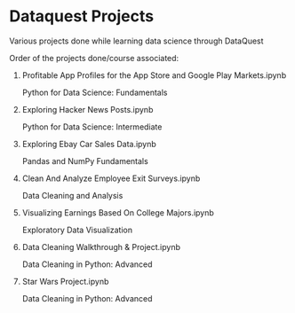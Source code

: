 # Dataquest Projects
Various projects done while learning data science through DataQuest

Order of the projects done/course associated:
  1. Profitable App Profiles for the App Store and Google Play Markets.ipynb 
     
        Python for Data Science: Fundamentals
  2. Exploring Hacker News Posts.ipynb
    
        Python for Data Science: Intermediate
  3. Exploring Ebay Car Sales Data.ipynb
    
        Pandas and NumPy Fundamentals
  4. Clean And Analyze Employee Exit Surveys.ipynb
    
        Data Cleaning and Analysis
  5. Visualizing Earnings Based On College Majors.ipynb
  
  
        Exploratory Data Visualization
  6. Data Cleaning Walkthrough & Project.ipynb
    
        Data Cleaning in Python: Advanced
  7. Star Wars Project.ipynb
    
        Data Cleaning in Python: Advanced
